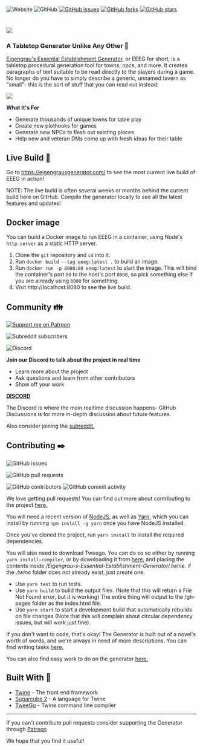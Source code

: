![Website](https://img.shields.io/website?url=https%3A%2F%2Feigengrausgenerator.com) ![GitHub](https://img.shields.io/github/license/ryceg/Eigengrau-s-Essential-Establishment-Generator?style=flat-square) [![GitHub issues](https://img.shields.io/github/issues/ryceg/Eigengrau-s-Essential-Establishment-Generator?style=flat-square)](https://github.com/ryceg/Eigengrau-s-Essential-Establishment-Generator/issues) [![GitHub forks](https://img.shields.io/github/forks/ryceg/Eigengrau-s-Essential-Establishment-Generator?style=flat-square)](https://github.com/ryceg/Eigengrau-s-Essential-Establishment-Generator/network) [![GitHub stars](https://img.shields.io/github/stars/ryceg/Eigengrau-s-Essential-Establishment-Generator?style=flat-square)](https://github.com/ryceg/Eigengrau-s-Essential-Establishment-Generator/stargazers)

# ![](https://i.imgur.com/oVQHgTP.png)


### A Tabletop Generator Unlike Any Other :game_die:

[Eigengrau's Essential Establishment Generator](https://eigengrausgenerator.com/), or EEEG for short, is a tabletop procedural generation tool for towns, npcs, and more. It creates paragraphs of text suitable to be read directly to the players during a game. No longer do you have to simply describe a generic, unnamed tavern as "small"- this is the sort of stuff that you can read out instead:

![](https://i.imgur.com/UJXLUOT.png)


**What It's For**

* Generate thousands of unique towns for table play
* Create new plothooks for games
* Generate new NPCs to flesh out existing places
* Help new and veteran DMs come up with fresh ideas for their table

## Live Build :rocket:
Go to https://eigengrausgenerator.com/ to see the most current live build of EEEG in action!

NOTE: The live build is often several weeks or months behind the current build here on GitHub. Compile the generator locally to see all the latest features and updates!

## Docker image
You can build a Docker image to run EEEG in a container, using Node's `http-server` as a static HTTP server.

1. Clone the `git` repository and `cd` into it. 
2. Run `docker build --tag eeeg:latest .` to build an image. 
3. Run `docker run -p 8080:80 eeeg:latest` to start the image. This will bind the container's port `80` to the host's port `8080`, so pick something else if you are already using `8080` for something.
4. Visit http://localhost:8080 to see the live build.

## Community :family:

[![Support me on Patreon](https://img.shields.io/endpoint.svg?url=https%3A%2F%2Fshieldsio-patreon.vercel.app%2Fapi%3Fusername%3Deigengrausgenerator%26type%3Dpatrons&style=flat-square)](https://patreon.com/eigengrausgenerator)

![Subreddit subscribers](https://img.shields.io/reddit/subreddit-subscribers/eigengrausgenerator?style=flat-square)

![Discord](https://img.shields.io/discord/441105601918009349?color=%237289da&label=Join%20us%20on%20Discord%21&logo=Discord&style=flat-square)

**Join our Discord to talk about the project in real time**

* Learn more about the project
* Ask questions and learn from other contributors
* Show off your work

**[DISCORD](https://discord.gg/A543VC5)**

The Discord is where the main realtime discussion happens- GitHub Discussions is for more in-depth discussion about future features.

Also consider joining the [subreddit.](https://www.reddit.com/r/EigengrausGenerator)

## Contributing :black_nib:

![GitHub issues](https://img.shields.io/github/issues/ryceg/Eigengrau-s-Essential-Establishment-Generator?style=flat-square)

![GitHub pull requests](https://img.shields.io/github/issues-pr/ryceg/Eigengrau-s-Essential-Establishment-Generator?style=flat-square)

![GitHub contributors](https://img.shields.io/github/contributors/ryceg/Eigengrau-s-Essential-Establishment-Generator) ![GitHub commit activity](https://img.shields.io/github/commit-activity/m/ryceg/Eigengrau-s-Essential-Establishment-Generator?style=flat-square)

We love getting pull requests! You can find out more about contributing to the project [here.](https://github.com/ryceg/Eigengrau-s-Essential-Establishment-Generator/wiki/Contributing) 

You will need a recent version of [NodeJS](https://nodejs.org),
as well as [Yarn](https://yarnpkg.com/), which you can install by running `npm install -g yarn` once you have NodeJS installed.

Once you've cloned the project, run `yarn install` to install the required dependencies.

You will also need to download Tweego.
You can do so so either by running `yarn install-compiler`,
or by downloading it from [here.](https://www.motoslave.net/tweego/) and placing the contents inside _/Eigengrau-s-Essential-Establishment-Generator/.twine_.
if the _.twine_ folder does not already exist, just create one.

* Use `yarn test` to run tests.
* Use `yarn build` to build the output files. (Note that this will return a File Not Found error, but it is working) The entire thing will output to the /gh-pages folder as the index.html file.
* Use `yarn start` to start a development build that automatically rebuilds on file changes (Note that this will complain about circular dependency issues, but will work just fine).

If you don't want to code, that's okay! The Generator is built out of a novel's worth of words, and we're always in need of more descriptions. You can find writing tasks [here.](https://github.com/ryceg/Eigengrau-s-Essential-Establishment-Generator/issues?q=is%3Aissue+is%3Aopen+label%3AWriting)

You can also find easy work to do on the generator [here.](https://github.com/ryceg/Eigengrau-s-Essential-Establishment-Generator/issues?q=is%3Aissue+is%3Aopen+label%3A%22good+first+issue%22)

## Built With :hammer:

* [Twine](https://twinery.org/) - The front end framework 
* [Sugarcube 2](https://www.motoslave.net/sugarcube/2/) - A language for Twine
* [TweeGo](https://www.motoslave.net/tweego/) - Twine command line compiler

---

If you can't contribute pull requests consider supporting the Generator through [Patreon](https://www.patreon.com/eigengrausgenerator)

We hope that you find it useful!
